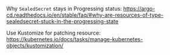 Why `SealedSecret` stays in Progressing status:
https://argo-cd.readthedocs.io/en/stable/faq/#why-are-resources-of-type-sealedsecret-stuck-in-the-progressing-state

Use Kustomize for patching resource:
https://kubernetes.io/docs/tasks/manage-kubernetes-objects/kustomization/
